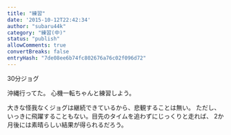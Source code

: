```yaml
---
title: "練習"
date: '2015-10-12T22:42:34'
author: "subaru44k"
category: "練習(中)"
status: "publish"
allowComments: true
convertBreaks: false
entryHash: "7de08ee6b74fc802676a76c02f096d72"
---
```

30分ジョグ

沖縄行ってた。
心機一転ちゃんと練習しよう。

大きな怪我なくジョグは継続できているから、悲観することは無い。
ただし、いっきに飛躍することもない。目先のタイムを追わずにじっくりと走れば、
2か月後には素晴らしい結果が得られるだろう。
